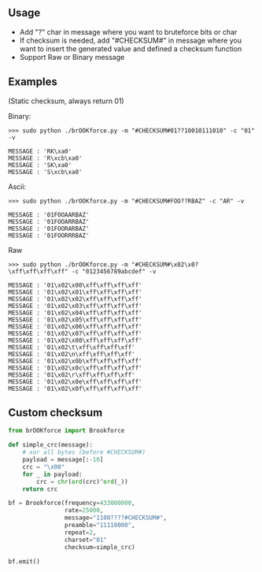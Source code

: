 Usage
-----

 - Add "?" char in message where you want to bruteforce bits or char
 - If checksum is needed, add "#CHECKSUM#" in message where you want to insert the generated value and defined a checksum function
 - Support Raw or Binary message

Examples
--------
(Static checksum, always return 01)

Binary: 
```
>>> sudo python ./brOOKforce.py -m "#CHECKSUM#01??10010111010" -c "01" -v

MESSAGE : 'RK\xa0'
MESSAGE : 'R\xcb\xa0'
MESSAGE : 'SK\xa0'
MESSAGE : 'S\xcb\xa0'
```

Ascii:
```
>>> sudo python ./brOOKforce.py -m "#CHECKSUM#FOO??RBAZ" -c "AR" -v

MESSAGE : '01FOOAARBAZ'
MESSAGE : '01FOOARRBAZ'
MESSAGE : '01FOORARBAZ'
MESSAGE : '01FOORRRBAZ'
```

Raw
```
>>> sudo python ./brOOKforce.py -m "#CHECKSUM#\x02\x0?\xff\xff\xff\xff" -c "0123456789abcdef" -v

MESSAGE : '01\x02\x00\xff\xff\xff\xff'
MESSAGE : '01\x02\x01\xff\xff\xff\xff'
MESSAGE : '01\x02\x02\xff\xff\xff\xff'
MESSAGE : '01\x02\x03\xff\xff\xff\xff'
MESSAGE : '01\x02\x04\xff\xff\xff\xff'
MESSAGE : '01\x02\x05\xff\xff\xff\xff'
MESSAGE : '01\x02\x06\xff\xff\xff\xff'
MESSAGE : '01\x02\x07\xff\xff\xff\xff'
MESSAGE : '01\x02\x08\xff\xff\xff\xff'
MESSAGE : '01\x02\t\xff\xff\xff\xff'
MESSAGE : '01\x02\n\xff\xff\xff\xff'
MESSAGE : '01\x02\x0b\xff\xff\xff\xff'
MESSAGE : '01\x02\x0c\xff\xff\xff\xff'
MESSAGE : '01\x02\r\xff\xff\xff\xff'
MESSAGE : '01\x02\x0e\xff\xff\xff\xff'
MESSAGE : '01\x02\x0f\xff\xff\xff\xff'
```

Custom checksum
---------------
```python
from brOOKforce import Brookforce

def simple_crc(message):
    # xor all bytes (before #CHECKSUM#)
    payload = message[:-10]
    crc = "\x00"
    for _ in payload:
        crc = chr(ord(crc)^ord(_))
    return crc

bf = Brookforce(frequency=433000000, 
                rate=25000, 
                message="1100????#CHECKSUM#", 
                preamble="11110000",
                repeat=2,
                charset="01"
                checksum=simple_crc)

bf.emit()
```